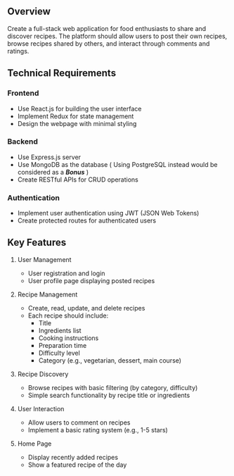 ## Overview
Create a full-stack web application for food enthusiasts to share and discover recipes. The platform should allow users to post their own recipes, browse recipes shared by others, and interact through comments and ratings.

## Technical Requirements

### Frontend
- Use React.js for building the user interface
- Implement Redux for state management
- Design the webpage with minimal styling

### Backend
- Use Express.js server
- Use MongoDB as the database ( Using PostgreSQL instead would be considered as a ***Bonus*** )
- Create RESTful APIs for CRUD operations

### Authentication
- Implement user authentication using JWT (JSON Web Tokens)
- Create protected routes for authenticated users

## Key Features

1. User Management
   - User registration and login
   - User profile page displaying posted recipes

2. Recipe Management
   - Create, read, update, and delete recipes
   - Each recipe should include:
     - Title
     - Ingredients list
     - Cooking instructions
     - Preparation time
     - Difficulty level
     - Category (e.g., vegetarian, dessert, main course)

3. Recipe Discovery
   - Browse recipes with basic filtering (by category, difficulty)
   - Simple search functionality by recipe title or ingredients

4. User Interaction
   - Allow users to comment on recipes
   - Implement a basic rating system (e.g., 1-5 stars)

5. Home Page
   - Display recently added recipes
   - Show a featured recipe of the day
